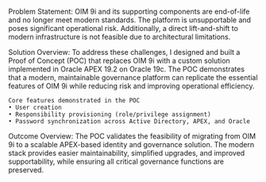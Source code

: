 Problem Statement: 
	OIM 9i and its supporting components are end-of-life and no longer meet modern standards. The platform is unsupportable and poses significant operational risk. Additionally, a direct lift-and-shift to modern infrastructure is not feasible due to architectural limitations.
	 
Solution Overview:
	To address these challenges, I designed and built a Proof of Concept (POC) that replaces OIM 9i with a custom solution implemented in Oracle APEX 19.2 on Oracle 19c. The POC demonstrates that a modern, maintainable governance platform can replicate the essential features of OIM 9i while reducing risk and improving operational efficiency.
	 
	Core features demonstrated in the POC
	• User creation
	• Responsibility provisioning (role/privilege assignment)
	• Password synchronization across Active Directory, APEX, and Oracle
	 
Outcome Overview:
	The POC validates the feasibility of migrating from OIM 9i to a scalable APEX-based identity and governance solution. The modern stack provides easier maintainability, simplified upgrades, and improved supportability, while ensuring all critical governance functions are preserved.
